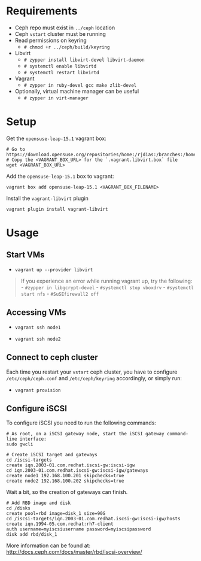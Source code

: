 # Requirements

- Ceph repo must exist in `../ceph` location
- Ceph `vstart` cluster must be running
- Read permissions on keyring
    -  `# chmod +r ../ceph/build/keyring`
- Libvirt
    - `# zypper install libvirt-devel libvirt-daemon`
    - `# systemctl enable libvirtd`
    - `# systemctl restart libvirtd`
- Vagrant
    - `# zypper in ruby-devel gcc make zlib-devel`
- Optionally, virtual machine manager can be useful
    - `# zypper in virt-manager`

# Setup

Get the `opensuse-leap-15.1` vagrant box:

    # Go to https://download.opensuse.org/repositories/home:/rjdias:/branches:/home:/jloehel:/vagrant:/images/images_leap_15_1/
    # Copy the <VAGRANT_BOX_URL> for the `.vagrant.libvirt.box` file
    wget <VAGRANT_BOX_URL>

Add the `opensuse-leap-15.1` box to vagrant:

    vagrant box add opensuse-leap-15.1 <VAGRANT_BOX_FILENAME>

Install the `vagrant-libvirt` plugin

    vagrant plugin install vagrant-libvirt

# Usage

## Start VMs

- `vagrant up --provider libvirt`

> If you experience an error while running vagrant up, try the following:
> \- `#zypper in libgcrypt-devel`
> \- `#systemctl stop vboxdrv`
> \- `#systemctl start nfs`
> \- `#SuSEfirewall2 off`

## Accessing VMs

- `vagrant ssh node1`

- `vagrant ssh node2`

## Connect to ceph cluster

Each time you restart your `vstart` ceph cluster, you have to
configure `/etc/ceph/ceph.conf` and `/etc/ceph/keyring` accordingly, or simply run:

- `vagrant provision`

## Configure iSCSI

To configure iSCSI you need to run the following commands:

```
# As root, on a iSCSI gateway node, start the iSCSI gateway command-line interface:
sudo gwcli
```

```
# Create iSCSI target and gateways
cd /iscsi-targets
create iqn.2003-01.com.redhat.iscsi-gw:iscsi-igw
cd iqn.2003-01.com.redhat.iscsi-gw:iscsi-igw/gateways
create node1 192.168.100.201 skipchecks=true
create node2 192.168.100.202 skipchecks=true
```

Wait a bit, so the creation of gateways can finish.

```
# Add RBD image and disk
cd /disks
create pool=rbd image=disk_1 size=90G
cd /iscsi-targets/iqn.2003-01.com.redhat.iscsi-gw:iscsi-igw/hosts
create iqn.1994-05.com.redhat:rh7-client
auth username=myiscsiusername password=myiscsipassword
disk add rbd/disk_1
```

More information can be found at:
http://docs.ceph.com/docs/master/rbd/iscsi-overview/
